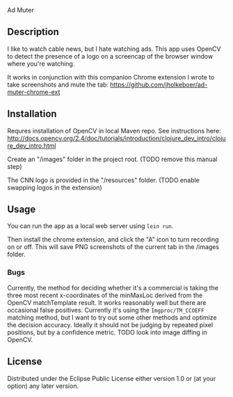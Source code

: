 Ad Muter

## Description

I like to watch cable news, but I hate watching ads.  This app uses OpenCV to detect the
presence of a logo on a screencap of the browser window where you're watching.  

It works in conjunction with this companion Chrome extension I wrote to take screenshots and mute the tab:
https://github.com/jholkeboer/ad-muter-chrome-ext


## Installation

Requres installation of OpenCV in local Maven repo.  See instructions here:
http://docs.opencv.org/2.4/doc/tutorials/introduction/clojure_dev_intro/clojure_dev_intro.html

Create an "/images" folder in the project root.  (TODO remove this manual step)

The CNN logo is provided in the "/resources" folder. (TODO enable swapping logos in the extension)

## Usage

You can run the app as a local web server using `lein run`.

Then install the chrome extension, and click the "A" icon to turn recording on or off.
This will save PNG screenshots of the current tab in the /images folder.

### Bugs

Currently, the method for deciding whether it's a commercial is taking the three most recent
x-coordinates of the minMaxLoc derived from the OpenCV matchTemplate result.  It works reasonably
well but there are occasional false positives.  Currently it's using the `Imgproc/TM_CCOEFF`
matching method, but I want to try out some other methods and optimize the decision accuracy.
Ideally it should not be judging by repeated pixel positions, but by a confidence metric.
TODO look into image diffing in OpenCV.


## License

Distributed under the Eclipse Public License either version 1.0 or (at
your option) any later version.
